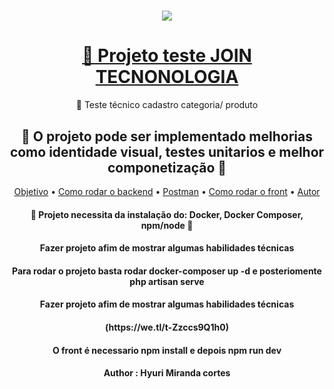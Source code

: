 <h1 align="center">
<img align="center" src="https://jointecnologia.com.br/wp-content/themes/theme-bones-master/library/images/logo.png"/>
</h1>
<h1 align="center">
    <a href="https://jointecnologia.com.br">🔗 Projeto teste JOIN TECNONOLOGIA</a>
</h1>
<p align="center">🚀 Teste técnico cadastro categoria/ produto </p>


<h2 align="center"> 
	🚧  O projeto pode ser implementado melhorias como identidade visual, testes unitarios e melhor componetização   🚧
</h2>
 

<p align="center">
 <a href="#objetivo">Objetivo</a> •
 <a href="#roadmap">Como rodar o backend</a> • 
 <a href="#tecnologias">Postman</a> • 
 <a href="#contribuicao">Como rodar o front</a> • 
 <a href="#autor">Autor</a>
</p>


<h4 align="center"> 
	🚧  Projeto necessita da instalação do: Docker, Docker Composer, npm/node   🚧
</h4>


<div id="objetivo">
	<h4 align="center"> 
	Fazer projeto afim de mostrar algumas habilidades técnicas
      </h4>
</div>

<div id="roadmap">
	<h4 align="center"> 
	Para rodar o projeto basta rodar docker-composer up -d e posteriomente php artisan serve
      </h4>
</div>

<div id="objetivo">
	<h4 align="center"> 
	Fazer projeto afim de mostrar algumas habilidades técnicas
      </h4>
</div>

<div id="tecnologias">
	<h4 align="center"> 
	(https://we.tl/t-Zzccs9Q1h0)
      </h4>
</div>

<div id="contribuicao">
	<h4 align="center"> 
	O front é necessario npm install e depois npm run dev
      </h4>
</div>

<div id="autor">
	<h4 align="center"> 
	 Author : Hyuri Miranda cortes
      </h4>
</div>
